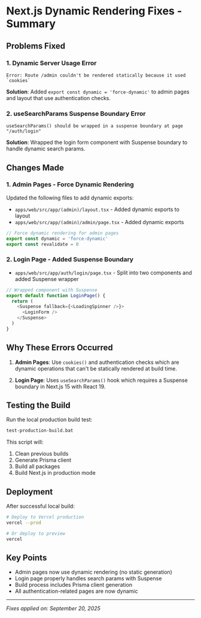 # Next.js Dynamic Rendering Fixes - Summary

## Problems Fixed

### 1. Dynamic Server Usage Error
```
Error: Route /admin couldn't be rendered statically because it used `cookies`
```
**Solution**: Added `export const dynamic = 'force-dynamic'` to admin pages and layout that use authentication checks.

### 2. useSearchParams Suspense Boundary Error  
```
useSearchParams() should be wrapped in a suspense boundary at page "/auth/login"
```
**Solution**: Wrapped the login form component with Suspense boundary to handle dynamic search params.

## Changes Made

### 1. Admin Pages - Force Dynamic Rendering
Updated the following files to add dynamic exports:
- `apps/web/src/app/(admin)/layout.tsx` - Added dynamic exports to layout
- `apps/web/src/app/(admin)/admin/page.tsx` - Added dynamic exports

```typescript
// Force dynamic rendering for admin pages
export const dynamic = 'force-dynamic'
export const revalidate = 0
```

### 2. Login Page - Added Suspense Boundary
- `apps/web/src/app/auth/login/page.tsx` - Split into two components and added Suspense wrapper

```typescript
// Wrapped component with Suspense
export default function LoginPage() {
  return (
    <Suspense fallback={<LoadingSpinner />}>
      <LoginForm />
    </Suspense>
  )
}
```

## Why These Errors Occurred

1. **Admin Pages**: Use `cookies()` and authentication checks which are dynamic operations that can't be statically rendered at build time.

2. **Login Page**: Uses `useSearchParams()` hook which requires a Suspense boundary in Next.js 15 with React 19.

## Testing the Build

Run the local production build test:
```bash
test-production-build.bat
```

This script will:
1. Clean previous builds
2. Generate Prisma client
3. Build all packages
4. Build Next.js in production mode

## Deployment

After successful local build:
```bash
# Deploy to Vercel production
vercel --prod

# Or deploy to preview
vercel
```

## Key Points
- Admin pages now use dynamic rendering (no static generation)
- Login page properly handles search params with Suspense
- Build process includes Prisma client generation
- All authentication-related pages are now dynamic

---
*Fixes applied on: September 20, 2025*
